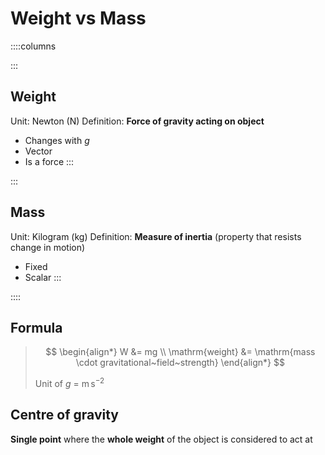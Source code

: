# Weight vs Mass

::::columns

:::
## Weight

Unit: Newton (N)
Definition: **Force of gravity acting on object**

- Changes with $g$
- Vector
- Is a force
:::

:::
## Mass

Unit: Kilogram (kg)
Definition: **Measure of inertia** (property that resists change in motion)

- Fixed
- Scalar
:::

::::

## Formula

> $$
> \begin{align*}
>   W &= mg \\
>   \mathrm{weight} &= \mathrm{mass \cdot gravitational~field~strength}
> \end{align*}
> $$
>
> Unit of $g$ = $\mathrm{m\,s^{-2}}$

## Centre of gravity

**Single point** where the **whole weight** of the object is considered to act at

